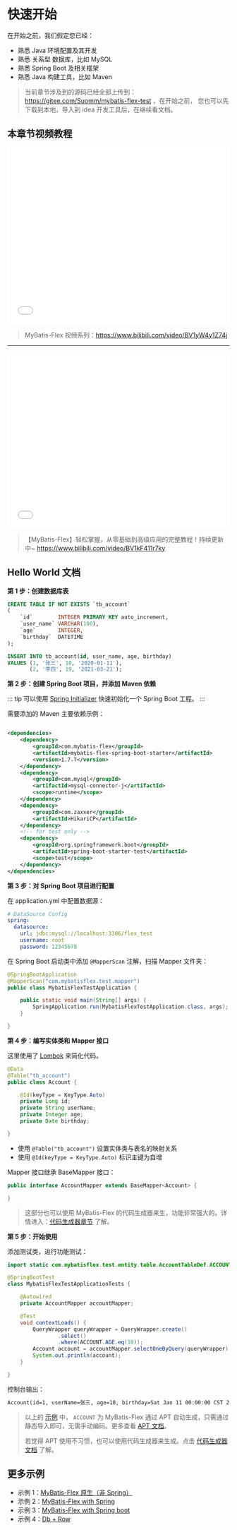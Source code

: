 # 快速开始

在开始之前，我们假定您已经：

- 熟悉 Java 环境配置及其开发
- 熟悉 关系型 数据库，比如 MySQL
- 熟悉 Spring Boot 及相关框架
- 熟悉 Java 构建工具，比如 Maven

> 当前章节涉及到的源码已经全部上传到：https://gitee.com/Suomm/mybatis-flex-test ，在开始之前，
> 您也可以先下载到本地，导入到 idea 开发工具后，在继续看文档。



## 本章节视频教程


<iframe width="100%" height="400px" src="//player.bilibili.com/player.html?aid=955526987&bvid=BV1yW4y1Z74j&cid=1187300793&page=1&autoplay=no" scrolling="no" border="0" frameborder="no" framespacing="0" allowfullscreen="true"> </iframe>

> MyBatis-Flex 视频系列：https://www.bilibili.com/video/BV1yW4y1Z74j


----


<iframe width="100%" height="400px"  src="//player.bilibili.com/player.html?aid=275259298&bvid=BV1kF411r7ky&cid=1250754184&page=5&autoplay=no" scrolling="no" border="0" frameborder="no" framespacing="0" allowfullscreen="true"> </iframe>

> 【MyBatis-Flex】轻松掌握，从零基础到高级应用的完整教程！持续更新中~ https://www.bilibili.com/video/BV1kF411r7ky



## Hello World 文档


**第 1 步：创建数据库表**

```sql
CREATE TABLE IF NOT EXISTS `tb_account`
(
    `id`        INTEGER PRIMARY KEY auto_increment,
    `user_name` VARCHAR(100),
    `age`       INTEGER,
    `birthday`  DATETIME
);

INSERT INTO tb_account(id, user_name, age, birthday)
VALUES (1, '张三', 18, '2020-01-11'),
       (2, '李四', 19, '2021-03-21');
```

**第 2 步：创建 Spring Boot 项目，并添加 Maven 依赖**

::: tip
可以使用 [Spring Initializer](https://start.spring.io/) 快速初始化一个 Spring Boot 工程。
:::

需要添加的 Maven 主要依赖示例：

```xml

<dependencies>
    <dependency>
        <groupId>com.mybatis-flex</groupId>
        <artifactId>mybatis-flex-spring-boot-starter</artifactId>
        <version>1.7.7</version>
    </dependency>
    <dependency>
        <groupId>com.mysql</groupId>
        <artifactId>mysql-connector-j</artifactId>
        <scope>runtime</scope>
    </dependency>
    <dependency>
        <groupId>com.zaxxer</groupId>
        <artifactId>HikariCP</artifactId>
    </dependency>
    <!-- for test only -->
    <dependency>
        <groupId>org.springframework.boot</groupId>
        <artifactId>spring-boot-starter-test</artifactId>
        <scope>test</scope>
    </dependency>
</dependencies>
```

**第 3 步：对 Spring Boot 项目进行配置**

在 application.yml 中配置数据源：

```yaml
# DataSource Config
spring:
  datasource:
    url: jdbc:mysql://localhost:3306/flex_test
    username: root
    password: 12345678
```

在 Spring Boot 启动类中添加 `@MapperScan` 注解，扫描 Mapper 文件夹：

```java
@SpringBootApplication
@MapperScan("com.mybatisflex.test.mapper")
public class MybatisFlexTestApplication {

    public static void main(String[] args) {
        SpringApplication.run(MybatisFlexTestApplication.class, args);
    }

}
```

**第 4 步：编写实体类和 Mapper 接口**

这里使用了 [Lombok](https://www.projectlombok.org/) 来简化代码。

```java
@Data
@Table("tb_account")
public class Account {

    @Id(keyType = KeyType.Auto)
    private Long id;
    private String userName;
    private Integer age;
    private Date birthday;

}
```

- 使用 `@Table("tb_account")` 设置实体类与表名的映射关系
- 使用 `@Id(keyType = KeyType.Auto)` 标识主键为自增

Mapper 接口继承 BaseMapper 接口：

```java
public interface AccountMapper extends BaseMapper<Account> {

}
```

> 这部分也可以使用 MyBatis-Flex 的代码生成器来生，功能非常强大的。详情进入：[代码生成器章节](../others/codegen.md) 了解。


**第 5 步：开始使用**

添加测试类，进行功能测试：

```java
import static com.mybatisflex.test.entity.table.AccountTableDef.ACCOUNT;

@SpringBootTest
class MybatisFlexTestApplicationTests {

    @Autowired
    private AccountMapper accountMapper;

    @Test
    void contextLoads() {
        QueryWrapper queryWrapper = QueryWrapper.create()
                .select()
                .where(ACCOUNT.AGE.eq(18));
        Account account = accountMapper.selectOneByQuery(queryWrapper);
        System.out.println(account);
    }

}
```

控制台输出：

```txt
Account(id=1, userName=张三, age=18, birthday=Sat Jan 11 00:00:00 CST 2020)
```

> 以上的 [示例](https://gitee.com/Suomm/mybatis-flex-test) 中， `ACCOUNT` 为 MyBatis-Flex 通过 APT
> 自动生成，只需通过静态导入即可，无需手动编码。更多查看 [APT 文档](../others/apt.md)。
>
> 若觉得 APT 使用不习惯，也可以使用代码生成器来生成。点击 [代码生成器文档](../others/codegen.md) 了解。

## 更多示例

- 示例 1：[MyBatis-Flex 原生（非 Spring）](https://gitee.com/mybatis-flex/mybatis-flex-samples)
- 示例 2：[MyBatis-Flex with Spring](https://gitee.com/mybatis-flex/mybatis-flex-samples)
- 示例 3：[MyBatis-Flex with Spring boot](https://gitee.com/mybatis-flex/mybatis-flex-samples)
- 示例 4：[Db + Row](https://gitee.com/mybatis-flex/mybatis-flex/blob/main/mybatis-flex-test/mybatis-flex-native-test/src/main/java/com/mybatisflex/test/DbTestStarter.java)
